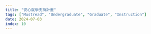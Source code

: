 ```yaml
---
title: "安心就學支持計畫"
tags: ["Mustread", "Undergraduate", "Graduate", "Instruction"]
date: 2024-07-03
index: 10
---
```

